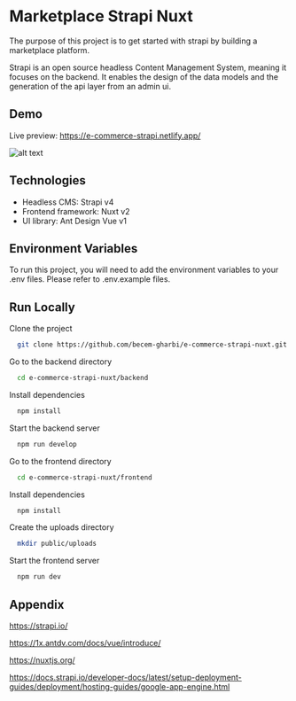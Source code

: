 ﻿# Marketplace Strapi Nuxt

The purpose of this project is to get started with strapi by building a marketplace platform. 

Strapi is an open source headless Content Management System, meaning it focuses on the backend. It enables the design of the data models and the generation of the api layer from an admin ui.

## Demo

Live preview: https://e-commerce-strapi.netlify.app/

![alt text](https://e-commerce-strapi.netlify.app/screenshot.bmp)

## Technologies

- Headless CMS: Strapi v4
- Frontend framework: Nuxt v2
- UI library: Ant Design Vue v1

## Environment Variables

To run this project, you will need to add the environment variables to your .env files. Please refer to .env.example files.

## Run Locally

Clone the project

```bash
  git clone https://github.com/becem-gharbi/e-commerce-strapi-nuxt.git
```

Go to the backend directory

```bash
  cd e-commerce-strapi-nuxt/backend
```

Install dependencies

```bash
  npm install
```

Start the backend server

```bash
  npm run develop
```

Go to the frontend directory

```bash
  cd e-commerce-strapi-nuxt/frontend
```

Install dependencies

```bash
  npm install
```

Create the uploads directory

```bash
  mkdir public/uploads
```

Start the frontend server

```bash
  npm run dev
```

## Appendix

https://strapi.io/

https://1x.antdv.com/docs/vue/introduce/

https://nuxtjs.org/

https://docs.strapi.io/developer-docs/latest/setup-deployment-guides/deployment/hosting-guides/google-app-engine.html
